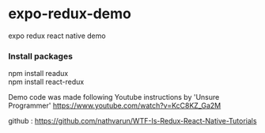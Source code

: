 # expo-redux-demo
expo redux react native demo


### Install packages
npm install readux <br>
npm install react-redux

Demo code was made following Youtube instructions by 'Unsure Programmer' https://www.youtube.com/watch?v=KcC8KZ_Ga2M

github : https://github.com/nathvarun/WTF-Is-Redux-React-Native-Tutorials
